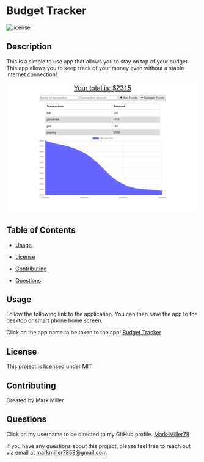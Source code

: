 # Budget Tracker

![license](https://img.shields.io/badge/License-MIT-blue)

## Description

This is a simple to use app that allows you to stay on top of your budget. This app allows you to keep track of your money even without a stable internet connection!

![Screenshot of Budget Tracker app](./public/images/Screenshot.png "Budget Tracker")

## Table of Contents   
    
* [Usage](#Usage)

* [License](#License)
* [Contributing](#Contributing)
* [Questions](#Questions)



## Usage

Follow the following link to the application. You can then save the app to the desktop or smart phone home screen.

Click on the app name to be taken to the app! [Budget Tracker](https://arcane-forest-95788.herokuapp.com/)

## License

This project is licensed under MIT


## Contributing

Created by Mark Miller
    



## Questions 

Click on my username to be directed to my GitHub profile. [Mark-Miller78](https://github.com/Mark-Miller78)
    
If you have any questions about this project, please feel free to reach out via email at markmiller7858@gmail.com